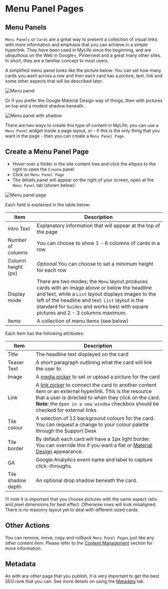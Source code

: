 # Menu Panel Pages

## Menu Panels

`Menu Panels` or `Cards` are a great way to present a collection of visual links with more information and emphasis that you can achieve in a simple hyperlink.  They have been used in MyLife since the beginning, and are ubiquitious on the Web in Google+, Pinternest and a great many other sites.  In short, they are a familiar concept to most users.

A simplified menu panel looks like the picture below.  You can set how many cards you want across a row and then each card has a picture, text, link and some other aspects that will be described later.

![Menu panel](./menu-pages/menu-panel.jpg)

Or if you prefer the Google Material Design way of things, then with pictures on top and a modest shadow beneath..

![Menu panel with shadow](./menu-pages/menu-panel-shadow.jpg)

There are two ways to create this type of content in MyLife; you can use a `Menu Panel` widget inside a page layout, or - if this is the only thing that you want in the page - then you can create a `Menu Panel Page`.

## Create a Menu Panel Page

* Hover over a folder in the site content tree and click the ellipsis to the right to open the `Create` panel
* Click on `Menu Panel Page`
* The details panel will appear on the right of your screen, open at the `Menu Panel` tab (shown below):

![Menu panel page](./menu-pages/menu-panel-page.jpg)

Each field is explained in the table below:

|Item|Description|
| ------------- | ------------- |
|Intro Text|Explanatory information that will appear at the top of the page|
|Number of columns|You can choose to show 1 - 6 columns of cards in a row|
|Column height (px)|_Optional_ You can choose to set a minimum height for each row|
|Display mode|There are two modes; the `Menu` layout produces cards with an image above or below the headline and text, while a `List` layout displays images to the left of the headline and text.  `List` layout is the standard for `Guides` and works best with square pictures and 2 - 3 columns maximum.|
|Items|A collection of menu items (see below)|

Each Item has the following attributes:

|Item|Description|
| ------------- | ------------- |
|Title|The headline text displayed on the card|
|Teaser Text|A short paragraph outlining what the card will link the user to|
|Image|A [media picker](../content-articles/#media-picker) to set or upload a picture for the card|
|Link|A [link picker](../content-articles/#links-picker) to connect the card to another content item or an external hyperlink.  This is the resource that a user is directed to when they click on the card.  __Note:__ the `Open in a new window` checkbox should be checked for external links|
|Tile colour|A selection of 12 background colours for the card.  You can request a change to your colour palette through the Support Desk|
|Tile border|By default each card will have a 1px light border.  You can override this if you want a flat or [Material Design](https://material.google.com/) appearance.|
|GA|Google Analytics event name and label to capture click-throughs.|
|Tile shadow depth|An optional drop shadow beneath the card.|

!!! note
    It is important that you choose pictures with the same aspect ratio and pixel dimensions for best effect. Otherwise rows will look misaligned.  There is no masonry layout yet to deal with different sized cards.

## Other Actions

You can remove, move, copy and rollback `Menu Panel Pages` just like any other content item. Please refer to the [Content Management](../file-management) section for more information.

## Metadata

As with any other page that you publish, it is very important to get the best SEO rank that you can. See more details on using the [Metadata](../content-articles/#metadata) tab.